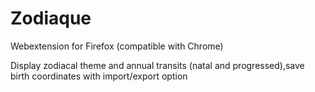 # Zodiaque
Webextension for Firefox (compatible with Chrome)


Display zodiacal theme and annual transits (natal and progressed),save birth coordinates with import/export option
